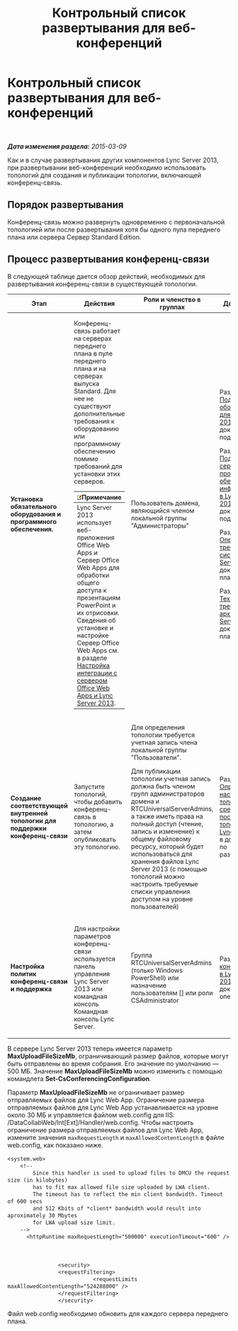 ﻿---
title: Контрольный список развертывания для веб-конференций
TOCTitle: Контрольный список развертывания для веб-конференций
ms:assetid: 9908ebe0-e5d3-4920-b9b1-85021f7e69e9
ms:mtpsurl: https://technet.microsoft.com/ru-ru/library/JJ205104(v=OCS.15)
ms:contentKeyID: 49310614
ms.date: 05/19/2016
mtps_version: v=OCS.15
ms.translationtype: HT
---

# Контрольный список развертывания для веб-конференций

 

_**Дата изменения раздела:** 2015-03-09_

Как и в случае развертывания других компонентов Lync Server 2013, при развертывании веб-конференций необходимо использовать топологий для создания и публикации топологии, включающей конференц-связь.

## Порядок развертывания

Конференц-связь можно развернуть одновременно с первоначальной топологией или после развертывания хотя бы одного пула переднего плана или сервера Сервер Standard Edition.

## Процесс развертывания конференц-связи

В следующей таблице дается обзор действий, необходимых для развертывания конференц-связи в существующей топологии.


<table>
<colgroup>
<col style="width: 25%" />
<col style="width: 25%" />
<col style="width: 25%" />
<col style="width: 25%" />
</colgroup>
<thead>
<tr class="header">
<th>Этап</th>
<th>Действия</th>
<th>Роли и членство в группах</th>
<th>Документация</th>
</tr>
</thead>
<tbody>
<tr class="odd">
<td><p><strong>Установка обязательного оборудования и программного обеспечения.</strong></p></td>
<td><p>Конференц-связь работает на серверах переднего плана в пуле переднего плана и на серверах выпуска Standard. Для нее не существуют дополнительные требования к оборудованию или программному обеспечению помимо требований для установки этих серверов.</p>
<div class="alert">
<table>
<thead>
<tr class="header">
<th><img src="images/Gg398412.note(OCS.15).gif" title="note" alt="note" />Примечание</th>
</tr>
</thead>
<tbody>
<tr class="odd">
<td>Lync Server 2013 использует веб-приложения Office Web Apps и Сервер Office Web Apps для обработки общего доступа к презентациям PowerPoint и их отрисовки. Сведения об установке и настройке Сервер Office Web Apps см. в разделе <a href="lync-server-2013-enabling-office-web-apps-server-and-lync-server-2013.md">Настройка интеграции с сервером Office Web Apps и Lync Server 2013</a>.</td>
</tr>
</tbody>
</table>

</div></td>
<td><p>Пользователь домена, являющийся членом локальной группы &quot;Администраторы&quot;</p></td>
<td><p>Раздел <a href="lync-server-2013-supported-hardware.md">Поддерживаемое оборудование для Lync Server 2013</a> в документации по поддержке</p>
<p>Раздел <a href="lync-server-2013-server-software-and-infrastructure-support.md">Поддержка серверного программного обеспечения и инфраструктуры в Lync Server 2013</a> в документации по поддержке</p>
<p>Раздел <a href="lync-server-2013-determining-your-system-requirements.md">Определение требований к системе для Lync Server 2013</a> в документации по планированию</p>
<p>Раздел <a href="lync-server-2013-technical-requirements-for-archiving.md">Технические требования к архивации в Lync Server 2013</a> в документации по планированию</p>
<p></p></td>
</tr>
<tr class="even">
<td><p><strong>Создание соответствующей внутренней топологии для поддержки конференц-связи</strong></p></td>
<td><p>Запустите топологий, чтобы добавить конференц-связь в топологию, а затем опубликовать эту топологию.</p></td>
<td><p>Для определения топологии требуется учетная запись члена локальной группы &quot;Пользователи&quot;.</p>
<p>Для публикации топологии учетная запись должна быть членом групп администраторов домена и RTCUniversalServerAdmins, а также иметь права на полный доступ (чтение, запись и изменение) к общему файловому ресурсу, который будет использоваться для хранения файлов Lync Server 2013 (с помощью топологий можно настроить требуемые списки управления доступом на уровне пользователей)</p></td>
<td><p>Раздел <a href="lync-server-2013-define-and-configure-a-topology-in-topology-builder.md">Определение и настройка топологии в средстве построения топологии для Lync Server 2013</a> в документации по развертыванию</p></td>
</tr>
<tr class="odd">
<td><p><strong>Настройка политик конференц-связи и поддержка</strong></p></td>
<td><p>Для настройки параметров конференц-связи используется панель управления Lync Server 2013 или командная консоль Командная консоль Lync Server.</p></td>
<td><p>Группа RTCUniversalServerAdmins (только Windows PowerShell) или назначение пользователям [] или роли CSAdministrator</p></td>
<td><p>Раздел <a href="lync-server-2013-conferencing-policies.md">Политики конференц-связи в Lync Server 2013</a> в документации по операциям</p></td>
</tr>
</tbody>
</table>


В сервере Lync Server 2013 теперь имеется параметр **MaxUploadFileSizeMb**, ограничивающий размер файлов, которые могут быть отправлены во время собрания. Его значение по умолчанию — 500 МБ. Значение **MaxUploadFileSizeMb** можно изменить с помощью командлета **Set-CsConferencingConfiguration**.

Параметр **MaxUploadFileSizeMb** не ограничивает размер отправляемых файлов для Lync Web App. Ограничение размера отправляемых файлов для Lync Web App устанавливается на уровне около 30 МБ и управляется файлом web.config для IIS: /DataCollabWeb/Int\[Ext\]/Handler/web.config. Чтобы настроить ограничение размера отправляемых файлов для Lync Web App, измените значения `maxRequestLength` и `maxAllowedContentLength` в файле web.config, как показано ниже.

    <system.web>
        <!-- 
            Since this handler is used to upload files to DMCU the request size (in kilobytes) 
            has to fit max allowed file size uploaded by LWA client.
            The timeout has to reflect the min client bandwidth. Timeout of 600 secs 
            and 512 Kbits of *client* bandwidth would result into aproximately 30 Mbytes 
            for LWA upload size limit.
        -->
          <httpRuntime maxRequestLength="500000" executionTimeout="600" />
    
    
    
                    <security>
                    <requestFiltering>
                               <requestLimits maxAllowedContentLength="524288000" />
                    </requestFiltering>
                    </security>

Файл web.config необходимо обновить для каждого сервера переднего плана.

